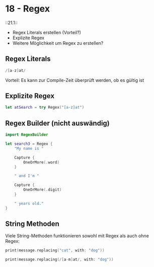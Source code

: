 
# 18 - Regex
::21.1::

- Regex Literals erstellen (Vorteil?)
- Explizite Regex
- Weitere Möglichkeit um Regex zu erstellen?


## Regex Literals


```swift
/[a-z]at/
```

Vorteil: Es kann zur Compile-Zeit überprüft werden, ob es gültig ist

## Explizite Regex


```swift
let atSearch = try Regex("[a-z]at")
```

## Regex Builder (nicht auswändig)

```swift
import RegexBuilder

let search3 = Regex {
    "My name is "

    Capture {
        OneOrMore(.word)
    }

    " and I'm "

    Capture {
        OneOrMore(.digit)
    }

    " years old."
}
```

## String Methoden

Viele String-Methoden funktionieren sowohl mit Regex als auch ohne Regex:
```swift
print(message.replacing("cat", with: "dog"))
```

```swift
print(message.replacing(/[a-m]at/, with: "dog"))
```

